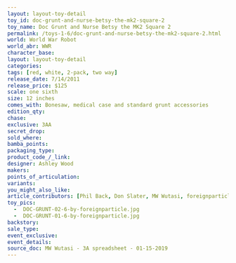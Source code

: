 ```yaml
---
layout: layout-toy-detail 
toy_id: doc-grunt-and-nurse-betsy-the-mk2-square-2
toy_name: Doc Grunt and Nurse Betsy the MK2 Square 2
permalink: /toys-1-6/doc-grunt-and-nurse-betsy-the-mk2-square-2.html
world: World War Robot
world_abr: WWR
character_base: 
layout: layout-toy-detail
categories: 
tags: [red, white, 2-pack, two way]
release_date: 7/14/2011
release_price: $125 
scale: one sixth
size: 12 inches
comes_with: Bonesaw, medical case and standard grunt accessories
edition_qty: 
chase: 
exclusive: 3AA
secret_drop: 
sold_where: 
bamba_points: 
packaging_type: 
product_code_/_link: 
designer: Ashley Wood
makers: 
points_of_articulation: 
variants: 
you_might_also_like: 
article_contributors: [Phil Back, Don Slater, MW Wutasi, foreignparticle]
toy_pics: 
  -  DOC-GRUNT-02-6-by-foreignparticle.jpg
  -  DOC-GRUNT-01-6-by-foreignparticle.jpg
backstory:
sale_type: 
event_exclusive: 
event_details: 
source_doc: MW Wutasi - 3A spreadsheet - 01-15-2019
---
```

